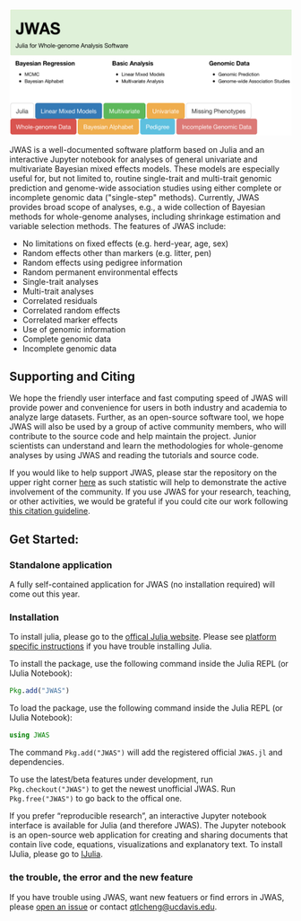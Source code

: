 
![JWAS](assets/JWAS.png)

JWAS is a well-documented software platform based on Julia and an interactive Jupyter notebook for analyses of general
univariate and multivariate Bayesian mixed effects models.  These models are especially useful for, but not limited to,
routine single-trait and multi-trait genomic prediction and genome-wide association studies using either complete or incomplete
genomic data ("single-step" methods). Currently, JWAS provides broad scope of analyses, e.g., a wide collection of Bayesian
methods for whole-genome analyses, including shrinkage estimation and variable selection methods. The features of JWAS include:

* No limitations on fixed effects (e.g. herd-year, age, sex)                                                                    
* Random effects other than markers (e.g. litter, pen)                                  
* Random effects using pedigree information                                                                                
* Random permanent environmental effects  
* Single-trait analyses                                            
* Multi-trait analyses  
* Correlated residuals		
* Correlated random effects
* Correlated marker effects                                                                
* Use of genomic information                                                                                
* Complete genomic data                                      		
* Incomplete genomic data


## Supporting and Citing

We hope the friendly user interface and fast computing speed of JWAS will provide power and convenience for users in both industry
and academia to analyze large datasets. Further, as an <!--- well-documented--> open-source software tool, we hope JWAS will also be used by a
group of active community members, who will contribute to the source code and help maintain the project. Junior scientists can
understand and learn the methodologies for whole-genome analyses by using JWAS and reading the tutorials and source code.

If you would like to help support JWAS, please star the repository on the upper right corner
[here](https://github.com/reworkhow/JWAS.jl) as such statistic will help to demonstrate the
active involvement of the community. If you use JWAS for your research, teaching, or other activities,
we would be grateful if you could cite our work following [this citation guideline](https://github.com/reworkhow/JWAS.jl).

## Get Started:


### Standalone application

A fully self-contained application for JWAS (no installation required) will come out this year.

### Installation

To install julia, please go to the [offical Julia website](https://julialang.org/downloads/).
Please see [platform specific instructions](https://julialang.org/downloads/platform.html)
if you have trouble installing Julia.

To install the package, use the following command inside the Julia REPL (or IJulia Notebook):
```julia
Pkg.add("JWAS")
```

To load the package, use the following command inside the Julia REPL (or IJulia Notebook):

```julia
using JWAS
```

The command `Pkg.add("JWAS")` will add the registered official `JWAS.jl` and dependencies.

To use the latest/beta features under development, run `Pkg.checkout("JWAS")` to get the
newest unofficial JWAS. Run `Pkg.free("JWAS")` to go back to the offical one.

If you prefer “reproducible research”, an interactive Jupyter notebook interface is available
for Julia (and therefore JWAS). The Jupyter notebook is an open-source web application for creating
and sharing documents that contain live code, equations, visualizations and explanatory text.
To install IJulia, please go to [IJulia](https://github.com/JuliaLang/IJulia.jl).



### the trouble, the error and the new feature

If you have trouble using JWAS, want new featuers or find errors in JWAS, please [open an issue](https://github.com/reworkhow/JWAS.jl/issues) or contact <qtlcheng@ucdavis.edu>.
